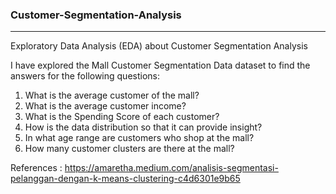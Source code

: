 ### Customer-Segmentation-Analysis

---------------------

Exploratory Data Analysis (EDA) about Customer Segmentation Analysis

I have explored the Mall Customer Segmentation Data dataset to find the answers for the following questions:
1. What is the average customer of the mall?
2. What is the average customer income?
3. What is the Spending Score of each customer?
4. How is the data distribution so that it can provide insight?
5. In what age range are customers who shop at the mall?
6. How many customer clusters are there at the mall?

References : https://amaretha.medium.com/analisis-segmentasi-pelanggan-dengan-k-means-clustering-c4d6301e9b65
